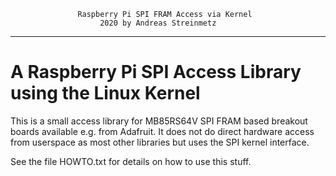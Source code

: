                    Raspberry Pi SPI FRAM Access via Kernel
                        2020 by Andreas Streinmetz

--------------------------------------------------------------------------


  A Raspberry Pi SPI Access Library using the Linux Kernel 
=============================================================

This is a small access library for MB85RS64V SPI FRAM based
breakout boards available e.g. from Adafruit. It does not do
direct hardware access from userspace as most other libraries
but uses the SPI kernel interface.

See the file HOWTO.txt for details on how to use this stuff.

